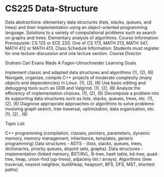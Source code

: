 # CS225 Data-Structure
Data abstractions: elementary data structures (lists, stacks, queues, and trees) and their implementation using an object-oriented programming language. Solutions to a variety of computational problems such as search on graphs and trees. Elementary analysis of algorithms. Course Information: Prerequisite: CS 125 or ECE 220; One of CS 173, MATH 213, MATH 347, MATH 412 or MATH 413. Class Schedule Information: Students must register for one lecture-discussion and one lecture section.
Course Director

Graham Carl Evans
Wade A Fagen-Ulmschneider
Learning Goals

Implement classic and adapted data structures and algorithms (1), (2), (6)
Navigate, organize, compile C++ projects of moderate complexity (many objects and dependencies) in Linux. (1), (2), (6)
Use basic editing and debugging tools such as GDB and Valgrind. (1), (2), (6)
Analyze the efficiency of implementation choices. (1), (2), (6)
Decompose a problem into its supporting data structures such as lists, stacks, queues, trees, etc. (1), (2), (6)
Diagnose appropriate approaches or algorithms to solve problems involving graph search, tree traversal, optimization, data organization, etc. (1), (2) , (6)

Topic List

C++ programming (compilation, classes, pointers, parameters, dynamic memory, memory management, inheritance, templates, generic programming)
Data structures - ADTS - (lists, stacks, queues, trees, dictionaries, priority queues, disjoint sets, graphs).
Data structures - implementation (linked memory, BST/AVL, B-tree, hash table, kd-tree, quad-tree, heap, union-find (up-trees), adjaceny list / arrays).
Algorithms (tree traversal, nearest neighbor, buildHeap, heapsort, BFS, DFS, MST, shortest paths)
